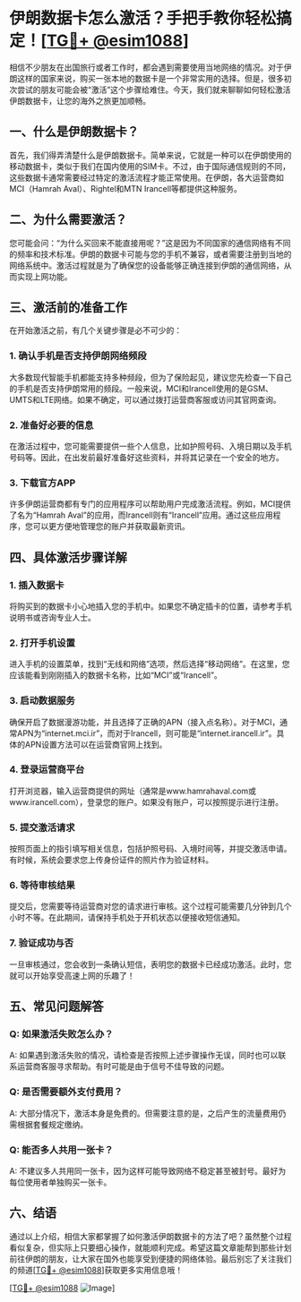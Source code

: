# 伊朗数据卡怎么激活？手把手教你轻松搞定！[[TG💪+ @esim1088](https://t.me/s/esim1088)]

相信不少朋友在出国旅行或者工作时，都会遇到需要使用当地网络的情况。对于伊朗这样的国家来说，购买一张本地的数据卡是一个非常实用的选择。但是，很多初次尝试的朋友可能会被“激活”这个步骤给难住。今天，我们就来聊聊如何轻松激活伊朗数据卡，让您的海外之旅更加顺畅。

## 一、什么是伊朗数据卡？

首先，我们得弄清楚什么是伊朗数据卡。简单来说，它就是一种可以在伊朗使用的移动数据卡，类似于我们在国内使用的SIM卡。不过，由于国际通信规则的不同，这些数据卡通常需要经过特定的激活流程才能正常使用。在伊朗，各大运营商如MCI（Hamrah Aval）、Rightel和MTN Irancell等都提供这种服务。

## 二、为什么需要激活？

您可能会问：“为什么买回来不能直接用呢？”这是因为不同国家的通信网络有不同的频率和技术标准。伊朗的数据卡可能与您的手机不兼容，或者需要注册到当地的网络系统中。激活过程就是为了确保您的设备能够正确连接到伊朗的通信网络，从而实现上网功能。

## 三、激活前的准备工作

在开始激活之前，有几个关键步骤是必不可少的：

### 1. 确认手机是否支持伊朗网络频段

大多数现代智能手机都能支持多种频段，但为了保险起见，建议您先检查一下自己的手机是否支持伊朗常用的频段。一般来说，MCI和Irancell使用的是GSM、UMTS和LTE网络。如果不确定，可以通过拨打运营商客服或访问其官网查询。

### 2. 准备好必要的信息

在激活过程中，您可能需要提供一些个人信息，比如护照号码、入境日期以及手机号码等。因此，在出发前最好准备好这些资料，并将其记录在一个安全的地方。

### 3. 下载官方APP

许多伊朗运营商都有专门的应用程序可以帮助用户完成激活流程。例如，MCI提供了名为“Hamrah Aval”的应用，而Irancell则有“Irancell”应用。通过这些应用程序，您可以更方便地管理您的账户并获取最新资讯。

## 四、具体激活步骤详解

### 1. 插入数据卡

将购买到的数据卡小心地插入您的手机中。如果您不确定插卡的位置，请参考手机说明书或咨询专业人士。

### 2. 打开手机设置

进入手机的设置菜单，找到“无线和网络”选项，然后选择“移动网络”。在这里，您应该能看到刚刚插入的数据卡名称，比如“MCI”或“Irancell”。

### 3. 启动数据服务

确保开启了数据漫游功能，并且选择了正确的APN（接入点名称）。对于MCI，通常APN为“internet.mci.ir”，而对于Irancell，则可能是“internet.irancell.ir”。具体的APN设置方法可以在运营商官网上找到。

### 4. 登录运营商平台

打开浏览器，输入运营商提供的网址（通常是www.hamrahaval.com或www.irancell.com），登录您的账户。如果没有账户，可以按照提示进行注册。

### 5. 提交激活请求

按照页面上的指引填写相关信息，包括护照号码、入境时间等，并提交激活申请。有时候，系统会要求您上传身份证件的照片作为验证材料。

### 6. 等待审核结果

提交后，您需要等待运营商对您的请求进行审核。这个过程可能需要几分钟到几个小时不等。在此期间，请保持手机处于开机状态以便接收短信通知。

### 7. 验证成功与否

一旦审核通过，您会收到一条确认短信，表明您的数据卡已经成功激活。此时，您就可以开始享受高速上网的乐趣了！

## 五、常见问题解答

### Q: 如果激活失败怎么办？
A: 如果遇到激活失败的情况，请检查是否按照上述步骤操作无误，同时也可以联系运营商客服寻求帮助。有时可能是由于信号不佳导致的问题。

### Q: 是否需要额外支付费用？
A: 大部分情况下，激活本身是免费的。但需要注意的是，之后产生的流量费用仍需根据套餐规定缴纳。

### Q: 能否多人共用一张卡？
A: 不建议多人共用同一张卡，因为这样可能导致网络不稳定甚至被封号。最好为每位使用者单独购买一张卡。

## 六、结语

通过以上介绍，相信大家都掌握了如何激活伊朗数据卡的方法了吧？虽然整个过程看似复杂，但实际上只要细心操作，就能顺利完成。希望这篇文章能帮到那些计划前往伊朗的朋友，让大家在国外也能享受到便捷的网络体验。最后别忘了关注我们的频道[[TG💪+ @esim1088](https://t.me/s/esim1088)]获取更多实用信息哦！

[[TG💪+ @esim1088](https://t.me/s/esim1088) ![Image](https://i.postimg.cc/4NQfJmqS/Snipaste-2025-05-13-00-14-12.png)]